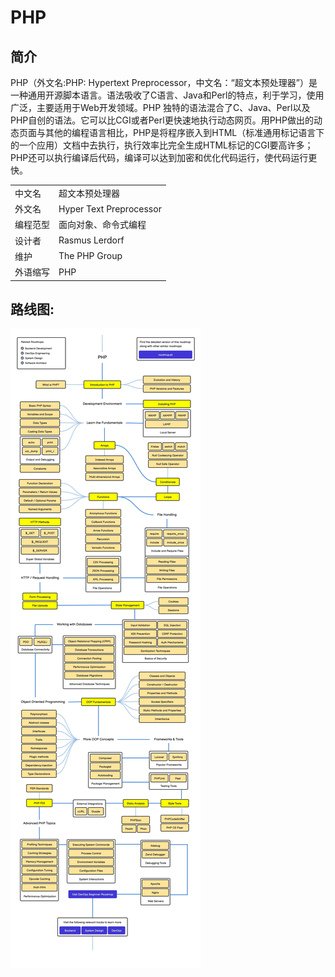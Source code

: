 
# PHP

## 简介

PHP（外文名:PHP: Hypertext Preprocessor，中文名：“超文本预处理器”）是一种通用开源脚本语言。语法吸收了C语言、Java和Perl的特点，利于学习，使用广泛，主要适用于Web开发领域。PHP 独特的语法混合了C、Java、Perl以及PHP自创的语法。它可以比CGI或者Perl更快速地执行动态网页。用PHP做出的动态页面与其他的编程语言相比，PHP是将程序嵌入到HTML（标准通用标记语言下的一个应用）文档中去执行，执行效率比完全生成HTML标记的CGI要高许多；PHP还可以执行编译后代码，编译可以达到加密和优化代码运行，使代码运行更快。

|||
|-|-|
|中文名|超文本预处理器|
|外文名|Hyper Text Preprocessor|
|编程范型|面向对象、命令式编程|
|设计者|Rasmus Lerdorf|
|维护|The PHP Group|
|外语缩写|PHP|

## 路线图:
![](../img/PHPRoadmap.jpg)